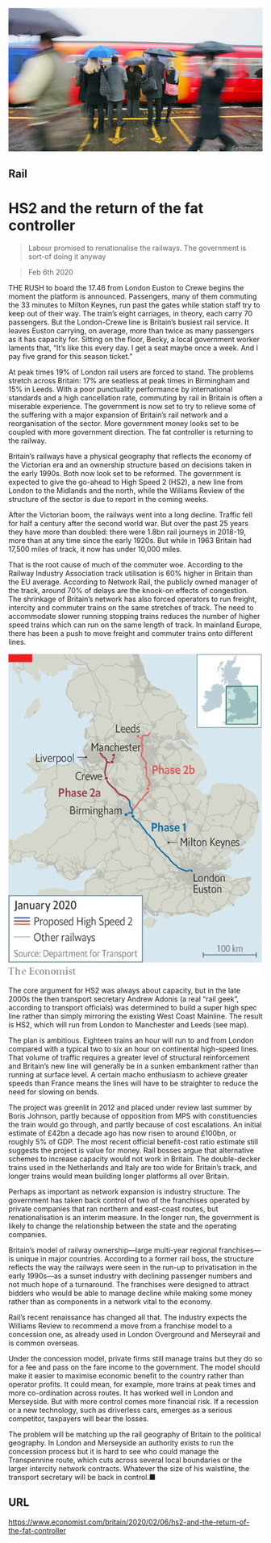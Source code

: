 ![](./images/20200208_BRP004_0.jpg)

## Rail

# HS2 and the return of the fat controller

> Labour promised to renationalise the railways. The government is sort-of doing it anyway

> Feb 6th 2020

THE RUSH to board the 17.46 from London Euston to Crewe begins the moment the platform is announced. Passengers, many of them commuting the 33 minutes to Milton Keynes, run past the gates while station staff try to keep out of their way. The train’s eight carriages, in theory, each carry 70 passengers. But the London-Crewe line is Britain’s busiest rail service. It leaves Euston carrying, on average, more than twice as many passengers as it has capacity for. Sitting on the floor, Becky, a local government worker laments that, “It’s like this every day. I get a seat maybe once a week. And I pay five grand for this season ticket.”

At peak times 19% of London rail users are forced to stand. The problems stretch across Britain: 17% are seatless at peak times in Birmingham and 15% in Leeds. With a poor punctuality performance by international standards and a high cancellation rate, commuting by rail in Britain is often a miserable experience. The government is now set to try to relieve some of the suffering with a major expansion of Britain’s rail network and a reorganisation of the sector. More government money looks set to be coupled with more government direction. The fat controller is returning to the railway.

Britain’s railways have a physical geography that reflects the economy of the Victorian era and an ownership structure based on decisions taken in the early 1990s. Both now look set to be reformed. The government is expected to give the go-ahead to High Speed 2 (HS2), a new line from London to the Midlands and the north, while the Williams Review of the structure of the sector is due to report in the coming weeks.

After the Victorian boom, the railways went into a long decline. Traffic fell for half a century after the second world war. But over the past 25 years they have more than doubled: there were 1.8bn rail journeys in 2018-19, more than at any time since the early 1920s. But while in 1963 Britain had 17,500 miles of track, it now has under 10,000 miles.

That is the root cause of much of the commuter woe. According to the Railway Industry Association track utilisation is 60% higher in Britain than the EU average. According to Network Rail, the publicly owned manager of the track, around 70% of delays are the knock-on effects of congestion. The shrinkage of Britain’s network has also forced operators to run freight, intercity and commuter trains on the same stretches of track. The need to accommodate slower running stopping trains reduces the number of higher speed trains which can run on the same length of track. In mainland Europe, there has been a push to move freight and commuter trains onto different lines.

![](./images/20200208_BRM954.png)

The core argument for HS2 was always about capacity, but in the late 2000s the then transport secretary Andrew Adonis (a real “rail geek”, according to transport officials) was determined to build a super high spec line rather than simply mirroring the existing West Coast Mainline. The result is HS2, which will run from London to Manchester and Leeds (see map).

The plan is ambitious. Eighteen trains an hour will run to and from London compared with a typical two to six an hour on continental high-speed lines. That volume of traffic requires a greater level of structural reinforcement and Britain’s new line will generally be in a sunken embankment rather than running at surface level. A certain macho enthusiasm to achieve greater speeds than France means the lines will have to be straighter to reduce the need for slowing on bends.

The project was greenlit in 2012 and placed under review last summer by Boris Johnson, partly because of opposition from MPS with constituencies the train would go through, and partly because of cost escalations. An initial estimate of £42bn a decade ago has now risen to around £100bn, or roughly 5% of GDP. The most recent official benefit-cost ratio estimate still suggests the project is value for money. Rail bosses argue that alternative schemes to increase capacity would not work in Britain. The double-decker trains used in the Netherlands and Italy are too wide for Britain’s track, and longer trains would mean building longer platforms all over Britain.

Perhaps as important as network expansion is industry structure. The government has taken back control of two of the franchises operated by private companies that ran northern and east-coast routes, but renationalisation is an interim measure. In the longer run, the government is likely to change the relationship between the state and the operating companies.

Britain’s model of railway ownership—large multi-year regional franchises—is unique in major countries. According to a former rail boss, the structure reflects the way the railways were seen in the run-up to privatisation in the early 1990s—as a sunset industry with declining passenger numbers and not much hope of a turnaround. The franchises were designed to attract bidders who would be able to manage decline while making some money rather than as components in a network vital to the economy.

Rail’s recent renaissance has changed all that. The industry expects the Williams Review to recommend a move from a franchise model to a concession one, as already used in London Overground and Merseyrail and is common overseas.

Under the concession model, private firms still manage trains but they do so for a fee and pass on the fare income to the government. The model should make it easier to maximise economic benefit to the country rather than operator profits. It could mean, for example, more trains at peak times and more co-ordination across routes. It has worked well in London and Merseyside. But with more control comes more financial risk. If a recession or a new technology, such as driverless cars, emerges as a serious competitor, taxpayers will bear the losses.

The problem will be matching up the rail geography of Britain to the political geography. In London and Merseyside an authority exists to run the concession process but it is hard to see who could manage the Transpennine route, which cuts across several local boundaries or the larger intercity network contracts. Whatever the size of his waistline, the transport secretary will be back in control.■

## URL

https://www.economist.com/britain/2020/02/06/hs2-and-the-return-of-the-fat-controller
